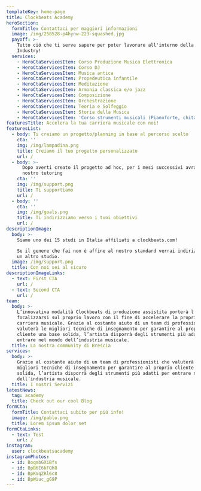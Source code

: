 ```yaml
---
templateKey: home-page
title: Clockbeats Academy
heroSection:
  formTitle: Contattaci per maggiori informazioni
  image: /img/258528-p4hynw-223-squashed.jpg
  payoff: >-
    Tutto ció che ti serve sapere per poter lavorare all'interno della music
    Industry!
  services:
    - HeroCtaServicesItem: Corso Produzione Musica Elettronica
    - HeroCtaServicesItem: Corso DJ
    - HeroCtaServicesItem: Musica antica
    - HeroCtaServicesItem: Propedeutica infantile
    - HeroCtaServicesItem: Meditazione
    - HeroCtaServicesItem: Armonia classica e/o jazz
    - HeroCtaServicesItem: Composizione
    - HeroCtaServicesItem: Orchestrazione
    - HeroCtaServicesItem: Teoria e Solfeggio
    - HeroCtaServicesItem: Storia della Musica
    - HeroCtaServicesItem: 'Corso strumenti musicali (Pianoforte, chitarra, violino ecc.)'
featuresTitle: Accelera la tua carriera musicale con noi!
featuresList:
  - body: Ti creiamo un progetto/planning in base al percorso scelto
    cta: ''
    img: /img/lampadina.png
    title: Creiamo il tuo progetto personalizzato
    url: /
  - body: >-
      Dopo averti creato il progetto ad hoc, per i mesi successivi avrai il
      nostro tutoring
    cta: ''
    img: /img/support.png
    title: Ti supportiamo
    url: /
  - body: ''
    cta: ''
    img: /img/goals.png
    title: Ti indirizziamo verso i tuoi obiettivi
    url: /
descriptionImage:
  body: >-
    Siamo uno dei 15 studi in Italia affiliati a clockbeats.com! 

    Se il genere che fai non é affine al nostro standard verrai indirizzato in
    un altro studio.
  image: /img/support.png
  title: Con noi sei al sicuro
descriptionImageLinks:
  - text: First CTA
    url: /
  - text: Second CTA
    url: /
team:
  body: >-
    L’innovativa modalità Clockbeats di produzione assistita porterà l’artista a
    focalizzarsi sul proprio lavoro con il fine di accelerare la propria
    carriera musicale. Grazie al costante aiuto di un team di professionisti che
    valuterà le migliori tecniche di insegnamento per garantire al proprio
    cliente una base solida, l’artista disporrà degli strumenti più adatti per
    entrare nel mondo dell’industria musicale.
  title: La nostra community di Brescia
services:
  body: >-
    Grazie al costante aiuto di un team di professionisti che valuterà le
    migliori tecniche di insegnamento per garantire al proprio cliente una base
    solida, l’artista disporrà degli strumenti più adatti per entrare nel mondo
    dell’industria musicale.
  title: I nostri Servizi
latestNews:
  tag: academy
  title: Check out our cool Blog
formCta:
  formTitle: Contattaci subito per piú info!
  image: /img/pablo.png
  title: Lorem ipsum dolor set
formCtaLinks:
  - text: Test
    url: /
instagram:
  user: clockbeatsacademy
instagramPhotos:
  - id: BoqmbGXiBfs
  - id: BpB6E6kFQh8
  - id: BpKVqZRl6c8
  - id: BpWiuc_gG9P
---
```


